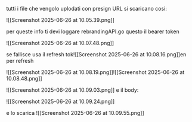 tutti i file che vengolo uplodati con presign URL si scaricano cosi:

![[Screenshot 2025-06-26 at 10.05.39.png]]

per queste info ti devi loggare
rebrandingAPI.go
questo il bearer token

![[Screenshot 2025-06-26 at 10.07.48.png]]

se fallisce usa il refresh tok![[Screenshot 2025-06-26 at 10.08.16.png]]en per refresh


![[Screenshot 2025-06-26 at 10.08.19.png]]![[Screenshot 2025-06-26 at 10.08.48.png]]

![[Screenshot 2025-06-26 at 10.09.03.png]]
e il body:

![[Screenshot 2025-06-26 at 10.09.24.png]]

e lo scarica
![[Screenshot 2025-06-26 at 10.09.55.png]]